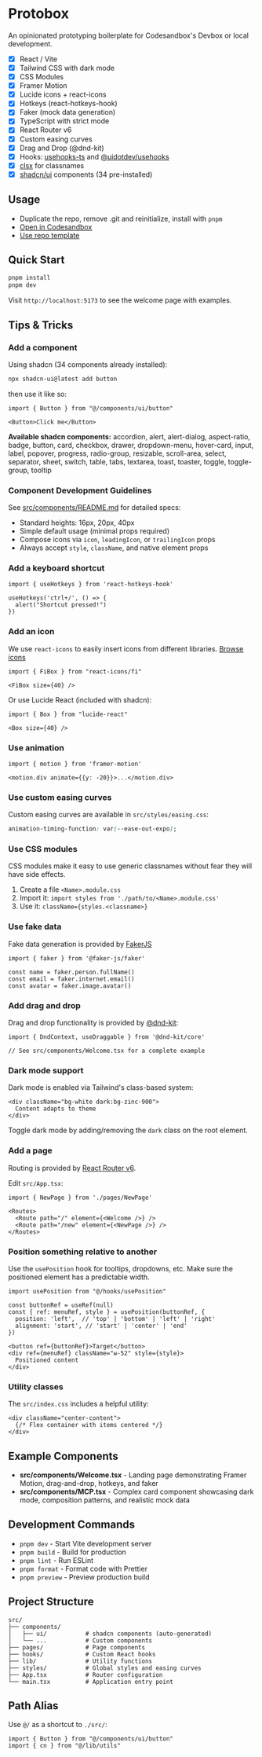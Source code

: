 # Protobox

An opinionated prototyping boilerplate for Codesandbox's Devbox or local development.

- [x] React / Vite
- [x] Tailwind CSS with dark mode
- [x] CSS Modules
- [x] Framer Motion
- [x] Lucide icons + react-icons
- [x] Hotkeys (react-hotkeys-hook)
- [x] Faker (mock data generation)
- [x] TypeScript with strict mode
- [x] React Router v6
- [x] Custom easing curves
- [x] Drag and Drop (@dnd-kit)
- [x] Hooks: [usehooks-ts](https://usehooks-ts.com/) and [@uidotdev/usehooks](https://usehooks.com/)
- [x] [clsx](https://www.npmjs.com/package/clsx) for classnames
- [x] [shadcn/ui](https://ui.shadcn.com/) components (34 pre-installed)

## Usage

- Duplicate the repo, remove .git and reinitialize, install with `pnpm`
- [Open in Codesandbox](https://codesandbox.io/p/devbox/github/toddmoy/protobox)
- [Use repo template](https://github.com/new?template_name=protobox&template_owner=toddmoy)

## Quick Start

```bash
pnpm install
pnpm dev
```

Visit `http://localhost:5173` to see the welcome page with examples.

## Tips & Tricks

### Add a component

Using shadcn (34 components already installed):

```bash
npx shadcn-ui@latest add button
```

then use it like so:

```tsx
import { Button } from "@/components/ui/button"

<Button>Click me</Button>
```

**Available shadcn components:** accordion, alert, alert-dialog, aspect-ratio, badge, button, card, checkbox, drawer, dropdown-menu, hover-card, input, label, popover, progress, radio-group, resizable, scroll-area, select, separator, sheet, switch, table, tabs, textarea, toast, toaster, toggle, toggle-group, tooltip

### Component Development Guidelines

See [src/components/README.md](src/components/README.md) for detailed specs:
- Standard heights: 16px, 20px, 40px
- Simple default usage (minimal props required)
- Compose icons via `icon`, `leadingIcon`, or `trailingIcon` props
- Always accept `style`, `className`, and native element props

### Add a keyboard shortcut

```tsx
import { useHotkeys } from 'react-hotkeys-hook'

useHotkeys('ctrl+/', () => { 
  alert("Shortcut pressed!") 
})
```

### Add an icon

We use `react-icons` to easily insert icons from different libraries. [Browse icons](https://react-icons.github.io/react-icons/)

```tsx
import { FiBox } from "react-icons/fi"

<FiBox size={40} />
```

Or use Lucide React (included with shadcn):

```tsx
import { Box } from "lucide-react"

<Box size={40} />
```

### Use animation

```tsx
import { motion } from 'framer-motion'

<motion.div animate={{y: -20}}>...</motion.div>
```

### Use custom easing curves

Custom easing curves are available in `src/styles/easing.css`:

```css
animation-timing-function: var(--ease-out-expo);
```

### Use CSS modules

CSS modules make it easy to use generic classnames without fear they will have side effects.

1. Create a file `<Name>.module.css`
2. Import it: `import styles from './path/to/<Name>.module.css'`
3. Use it: `className={styles.<classname>}`

### Use fake data

Fake data generation is provided by [FakerJS](https://fakerjs.dev/guide/usage.html)

```tsx
import { faker } from '@faker-js/faker'

const name = faker.person.fullName()
const email = faker.internet.email()
const avatar = faker.image.avatar()
```

### Add drag and drop

Drag and drop functionality is provided by [@dnd-kit](https://docs.dndkit.com/):

```tsx
import { DndContext, useDraggable } from '@dnd-kit/core'

// See src/components/Welcome.tsx for a complete example
```

### Dark mode support

Dark mode is enabled via Tailwind's class-based system:

```tsx
<div className="bg-white dark:bg-zinc-900">
  Content adapts to theme
</div>
```

Toggle dark mode by adding/removing the `dark` class on the root element.

### Add a page

Routing is provided by [React Router v6](https://reactrouter.com/en/main/start/tutorial).

Edit `src/App.tsx`:

```tsx
import { NewPage } from './pages/NewPage'

<Routes>
  <Route path="/" element={<Welcome />} />
  <Route path="/new" element={<NewPage />} />
</Routes>
```

### Position something relative to another

Use the `usePosition` hook for tooltips, dropdowns, etc. Make sure the positioned element has a predictable width.

```tsx
import usePosition from "@/hooks/usePosition"

const buttonRef = useRef(null)
const { ref: menuRef, style } = usePosition(buttonRef, {
  position: 'left',  // 'top' | 'bottom' | 'left' | 'right'
  alignment: 'start', // 'start' | 'center' | 'end'
})

<button ref={buttonRef}>Target</button>
<div ref={menuRef} className="w-52" style={style}>
  Positioned content
</div>
```

### Utility classes

The `src/index.css` includes a helpful utility:

```tsx
<div className="center-content">
  {/* Flex container with items centered */}
</div>
```

## Example Components

- **src/components/Welcome.tsx** - Landing page demonstrating Framer Motion, drag-and-drop, hotkeys, and faker
- **src/components/MCP.tsx** - Complex card component showcasing dark mode, composition patterns, and realistic mock data

## Development Commands

- `pnpm dev` - Start Vite development server
- `pnpm build` - Build for production
- `pnpm lint` - Run ESLint
- `pnpm format` - Format code with Prettier
- `pnpm preview` - Preview production build

## Project Structure

```
src/
├── components/
│   ├── ui/           # shadcn components (auto-generated)
│   └── ...           # Custom components
├── pages/            # Page components
├── hooks/            # Custom React hooks
├── lib/              # Utility functions
├── styles/           # Global styles and easing curves
├── App.tsx           # Router configuration
└── main.tsx          # Application entry point
```

## Path Alias

Use `@/` as a shortcut to `./src/`:

```tsx
import { Button } from "@/components/ui/button"
import { cn } from "@/lib/utils"
```

